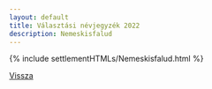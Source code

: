 ```yaml
---
layout: default
title: Választási névjegyzék 2022
description: Nemeskisfalud
---
```


{% include settlementHTMLs/Nemeskisfalud.html %}

[Vissza](../)